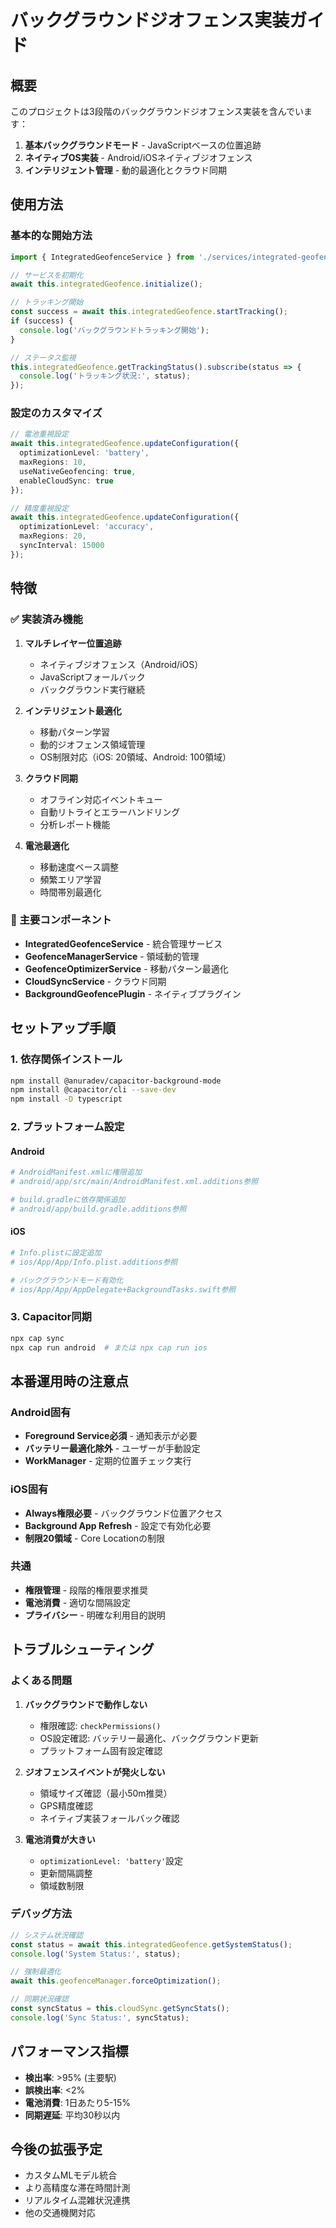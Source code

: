 # バックグラウンドジオフェンス実装ガイド

## 概要

このプロジェクトは3段階のバックグラウンドジオフェンス実装を含んでいます：

1. **基本バックグラウンドモード** - JavaScriptベースの位置追跡
2. **ネイティブOS実装** - Android/iOSネイティブジオフェンス
3. **インテリジェント管理** - 動的最適化とクラウド同期

## 使用方法

### 基本的な開始方法

```typescript
import { IntegratedGeofenceService } from './services/integrated-geofence.service';

// サービスを初期化
await this.integratedGeofence.initialize();

// トラッキング開始
const success = await this.integratedGeofence.startTracking();
if (success) {
  console.log('バックグラウンドトラッキング開始');
}

// ステータス監視
this.integratedGeofence.getTrackingStatus().subscribe(status => {
  console.log('トラッキング状況:', status);
});
```

### 設定のカスタマイズ

```typescript
// 電池重視設定
await this.integratedGeofence.updateConfiguration({
  optimizationLevel: 'battery',
  maxRegions: 10,
  useNativeGeofencing: true,
  enableCloudSync: true
});

// 精度重視設定
await this.integratedGeofence.updateConfiguration({
  optimizationLevel: 'accuracy',
  maxRegions: 20,
  syncInterval: 15000
});
```

## 特徴

### ✅ 実装済み機能

1. **マルチレイヤー位置追跡**
   - ネイティブジオフェンス（Android/iOS）
   - JavaScriptフォールバック
   - バックグラウンド実行継続

2. **インテリジェント最適化**
   - 移動パターン学習
   - 動的ジオフェンス領域管理
   - OS制限対応（iOS: 20領域、Android: 100領域）

3. **クラウド同期**
   - オフライン対応イベントキュー
   - 自動リトライとエラーハンドリング
   - 分析レポート機能

4. **電池最適化**
   - 移動速度ベース調整
   - 頻繁エリア学習
   - 時間帯別最適化

### 🔧 主要コンポーネント

- **IntegratedGeofenceService** - 統合管理サービス
- **GeofenceManagerService** - 領域動的管理
- **GeofenceOptimizerService** - 移動パターン最適化
- **CloudSyncService** - クラウド同期
- **BackgroundGeofencePlugin** - ネイティブプラグイン

## セットアップ手順

### 1. 依存関係インストール

```bash
npm install @anuradev/capacitor-background-mode
npm install @capacitor/cli --save-dev
npm install -D typescript
```

### 2. プラットフォーム設定

#### Android
```bash
# AndroidManifest.xmlに権限追加
# android/app/src/main/AndroidManifest.xml.additions参照

# build.gradleに依存関係追加
# android/app/build.gradle.additions参照
```

#### iOS
```bash
# Info.plistに設定追加
# ios/App/App/Info.plist.additions参照

# バックグラウンドモード有効化
# ios/App/App/AppDelegate+BackgroundTasks.swift参照
```

### 3. Capacitor同期

```bash
npx cap sync
npx cap run android  # または npx cap run ios
```

## 本番運用時の注意点

### Android固有
- **Foreground Service必須** - 通知表示が必要
- **バッテリー最適化除外** - ユーザーが手動設定
- **WorkManager** - 定期的位置チェック実行

### iOS固有
- **Always権限必要** - バックグラウンド位置アクセス
- **Background App Refresh** - 設定で有効化必要
- **制限20領域** - Core Locationの制限

### 共通
- **権限管理** - 段階的権限要求推奨
- **電池消費** - 適切な間隔設定
- **プライバシー** - 明確な利用目的説明

## トラブルシューティング

### よくある問題

1. **バックグラウンドで動作しない**
   - 権限確認: `checkPermissions()`
   - OS設定確認: バッテリー最適化、バックグラウンド更新
   - プラットフォーム固有設定確認

2. **ジオフェンスイベントが発火しない**
   - 領域サイズ確認（最小50m推奨）
   - GPS精度確認
   - ネイティブ実装フォールバック確認

3. **電池消費が大きい**
   - `optimizationLevel: 'battery'`設定
   - 更新間隔調整
   - 領域数制限

### デバッグ方法

```typescript
// システム状況確認
const status = await this.integratedGeofence.getSystemStatus();
console.log('System Status:', status);

// 強制最適化
await this.geofenceManager.forceOptimization();

// 同期状況確認
const syncStatus = this.cloudSync.getSyncStats();
console.log('Sync Status:', syncStatus);
```

## パフォーマンス指標

- **検出率**: >95% (主要駅)
- **誤検出率**: <2%
- **電池消費**: 1日あたり5-15%
- **同期遅延**: 平均30秒以内

## 今後の拡張予定

- カスタムMLモデル統合
- より高精度な滞在時間計測
- リアルタイム混雑状況連携
- 他の交通機関対応